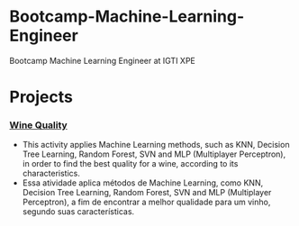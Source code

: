 # Bootcamp-Machine-Learning-Engineer
Bootcamp Machine Learning Engineer at IGTI XPE

# Projects

### <a href="https://github.com/otaviomuraca/Bootcamp-Machine-Learning-Engineer/blob/main/WineQuality/IGTI_M%C3%B3dulo_1_WineQuality.ipynb"><b>Wine Quality</b></a>
- This activity applies Machine Learning methods, such as KNN, Decision Tree Learning, Random Forest, SVN and MLP (Multiplayer Perceptron), in order to find the best quality for a wine, according to its characteristics.
- Essa atividade aplica métodos de Machine Learning, como KNN, Decision Tree Learning, Random Forest, SVN and MLP (Multiplayer Perceptron), a fim de encontrar a melhor qualidade para um vinho, segundo suas características.
